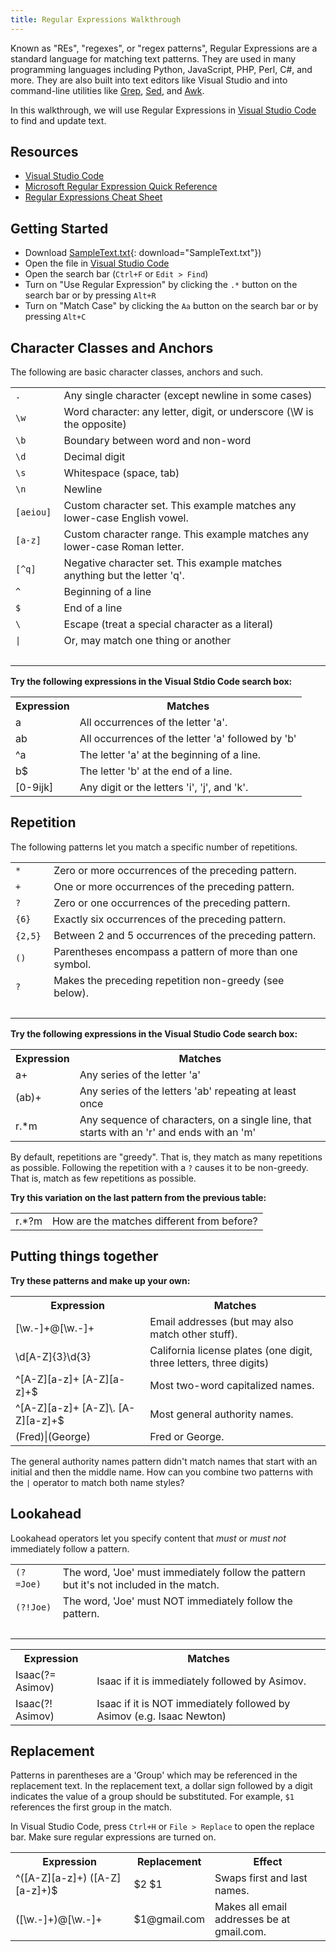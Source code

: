 ```yaml
---
title: Regular Expressions Walkthrough
---
```


Known as "REs", "regexes", or "regex patterns", Regular Expressions are a standard language for matching text patterns. They are used in many programming languages including Python, JavaScript, PHP, Perl, C#, and more. They are also built into text editors like Visual Studio and into command-line utilities like [Grep](https://en.wikipedia.org/wiki/Grep), [Sed](https://en.wikipedia.org/wiki/Sed), and [Awk](https://en.wikipedia.org/wiki/AWK).

In this walkthrough, we will use Regular Expressions in [Visual Studio Code](https://code.visualstudio.com/) to find and update text.

## Resources

* [Visual Studio Code](https://code.visualstudio.com/)
* [Microsoft Regular Expression Quick Reference](https://docs.microsoft.com/en-us/dotnet/standard/base-types/regular-expression-language-quick-reference)
* [Regular Expressions Cheat Sheet](https://cheatography.com/davechild/cheat-sheets/regular-expressions/)

## Getting Started

* Download [SampleText.txt](Regex-SampleText.txt){: download="SampleText.txt"})
* Open the file in [Visual Studio Code](https://code.visualstudio.com/)
* Open the search bar (`Ctrl+F` or `Edit > Find`)
* Turn on "Use Regular Expression" by clicking the `.*` button on the search bar or by pressing `Alt+R`
* Turn on "Match Case" by clicking the `Aa` button on the search bar or by pressing `Alt+C`

## Character Classes and Anchors

The following are basic character classes, anchors and such.

<table class="layout">
<tr><td><code>.</code></td><td>Any single character (except newline in some cases)</td></tr>
<tr><td><code>\w</code></td><td>Word character: any letter, digit, or underscore (\W is the opposite)</td></tr>
<tr><td><code>\b</code></td><td>Boundary between word and non-word</td></tr>
<tr><td><code>\d</code></td><td>Decimal digit</td></tr>
<tr><td><code>\s</code></td><td>Whitespace (space, tab)</td></tr>
<tr><td><code>\n</code></td><td>Newline</td></tr>
<tr><td><code>[aeiou]</code>&nbsp;</td><td>Custom character set. This example matches any lower-case English vowel.</td></tr>
<tr><td><code>[a-z]</code></td><td>Custom character range. This example matches any lower-case Roman letter.</td></tr>
<tr><td><code>[^q]</code></td><td>Negative character set. This example matches anything but the letter 'q'.</td></tr>
<tr><td><code>^</code></td><td>Beginning of a line</td></tr>
<tr><td><code>$</code></td><td>End of a line</td></tr>
<tr><td><code>\</code></td><td>Escape (treat a special character as a literal)</td></tr>
<tr><td><code>|</code></td><td>Or, may match one thing or another</td></tr>
<tr><td>&nbsp;</td><td></td></tr>
</table>

**Try the following expressions in the Visual Stdio Code search box:**

<table>
<tr><th>Expression</th><th>Matches</th></tr>
<tr><td>a</td><td>All occurrences of the letter 'a'.</td></tr>
<tr><td>ab</td><td>All occurrences of the letter 'a' followed by 'b'</td></tr>
<tr><td>^a</td><td>The letter 'a' at the beginning of a line.</td></tr>
<tr><td>b$</td><td>The letter 'b' at the end of a line.</td></tr>
<tr><td>[0-9ijk]</td><td>Any digit or the letters 'i', 'j', and 'k'.</td></tr>
</table>

## Repetition

The following patterns let you match a specific number of repetitions.

<table class="layout">
<tr><td><code>*</code></td><td>Zero or more occurrences of the preceding pattern.</td></tr>
<tr><td><code>+</code></td><td>One or more occurrences of the preceding pattern.</td></tr>
<tr><td><code>?</code></td><td>Zero or one occurrences of the preceding pattern.</td></tr>
<tr><td><code>{6}</code></td><td>Exactly six occurrences of the preceding pattern.</td></tr>
<tr><td><code>{2,5}</code>&nbsp;</td><td>Between 2 and 5 occurrences of the preceding pattern.</td></tr>
<tr><td><code>()</code></td><td>Parentheses encompass a pattern of more than one symbol.</td></tr>
<tr><td><code>?</code></td><td>Makes the preceding repetition non-greedy (see below).</td></tr>
<tr><td>&nbsp;</td><td></td></tr>
</table>

**Try the following expressions in the Visual Studio Code search box:**

<table>
<tr><th>Expression</th><th>Matches</th></tr>
<tr><td>a+</td><td>Any series of the letter 'a'</td></tr>
<tr><td>(ab)+</td><td>Any series of the letters 'ab' repeating at least once</td></tr>
<tr><td>r.*m</td><td>Any sequence of characters, on a single line, that starts with an 'r' and ends with an 'm'</td></tr>
</table>

By default, repetitions are "greedy". That is, they match as many repetitions as possible. Following the repetition with a `?` causes it to be non-greedy. That is, match as few repetitions as possible.

**Try this variation on the last pattern from the previous table:**

<table>
<tr><td>r.*?m</td><td>How are the matches different from before?</td></tr>
</table>

## Putting things together

**Try these patterns and make up your own:**

<table>
<tr><th>Expression</th><th>Matches</th></tr>
<tr><td>[\w.-]+@[\w.-]+</td><td>Email addresses (but may also match other stuff).</td></tr>
<tr><td>\d[A-Z]{3}\d{3}</td><td>California license plates (one digit, three letters, three digits)</td></tr>
<tr><td>^[A-Z][a-z]+ [A-Z][a-z]+$</td><td>Most two-word capitalized names.</td></tr>
<tr><td>^[A-Z][a-z]+ [A-Z]\. [A-Z][a-z]+$</td><td>Most general authority names.</td></tr>
<tr><td>(Fred)|(George)</td><td>Fred or George.</td></tr>
</table>

The general authority names pattern didn't match names that start with an initial and then the middle name. How can you combine two patterns with the `|` operator to match both name styles?

## Lookahead

Lookahead operators let you specify content that _must_ or _must not_ immediately follow a pattern.

<table class="layout">
<tr><td><code>(?=Joe)</code>&nbsp;</td><td>The word, 'Joe' must immediately follow the pattern but it's not included in the match.</td></tr>
<tr><td><code>(?!Joe)</code></td><td>The word, 'Joe' must NOT immediately follow the pattern.</td></tr>
<tr><td>&nbsp;</td><td></td></tr>
</table>

<table>
<tr><th>Expression</th><th>Matches</th></tr>
<tr><td>Isaac(?= Asimov)</td><td>Isaac if it is immediately followed by Asimov.</td></tr>
<tr><td>Isaac(?! Asimov)</td><td>Isaac if it is NOT immediately followed by Asimov (e.g. Isaac Newton)</td></tr>
</table>

## Replacement

Patterns in parentheses are a 'Group' which may be referenced in the replacement text. In the replacement text, a dollar sign followed by a digit indicates the value of a group should be substituted. For example, `$1` references the first group in the match.

In Visual Studio Code, press `Ctrl+H` or `File > Replace` to open the replace bar. Make sure regular expressions are turned on.

<table>
<tr><th>Expression</th><th>Replacement</th><th>Effect</th></tr>
<tr><td>^([A-Z][a-z]+) ([A-Z][a-z]+)$</td><td>$2 $1</td><td>Swaps first and last names.</td></tr>
<tr><td>([\w.-]+)@[\w.-]+</td><td>$1@gmail.com</td><td>Makes all email addresses be at gmail.com.</td></tr>
</table>
